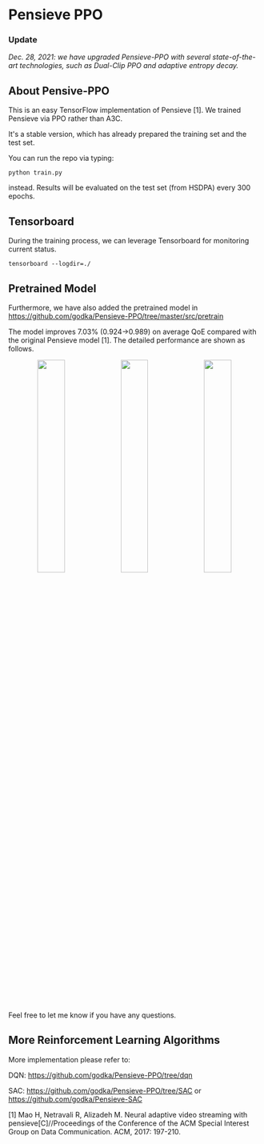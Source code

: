 # Pensieve PPO

### Update
*Dec. 28, 2021: we have upgraded Pensieve-PPO with several state-of-the-art technologies, such as Dual-Clip PPO and adaptive entropy decay.*

## About Pensive-PPO

This is an easy TensorFlow implementation of Pensieve [1]. 
We trained Pensieve via PPO rather than A3C.

It's a stable version, which has already prepared the training set and the test set.

You can run the repo via typing:

```
python train.py
```

instead. Results will be evaluated on the test set (from HSDPA) every 300 epochs.

## Tensorboard

During the training process, we can leverage Tensorboard for monitoring current status.

```
tensorboard --logdir=./
```

## Pretrained Model

Furthermore, we have also added the pretrained model in https://github.com/godka/Pensieve-PPO/tree/master/src/pretrain

The model improves 7.03% (0.924->0.989) on average QoE compared with the original Pensieve model [1].
The detailed performance are shown as follows.

<p align="center">
    <img src="src/out-br.png" width="33%"><img src="src/out-sr.png" width="33%"><img src="src/out-bs.png" width="33%">
</p>

Feel free to let me know if you have any questions.

## More Reinforcement Learning Algorithms

More implementation please refer to:

DQN: https://github.com/godka/Pensieve-PPO/tree/dqn

SAC: https://github.com/godka/Pensieve-PPO/tree/SAC or https://github.com/godka/Pensieve-SAC

[1] Mao H, Netravali R, Alizadeh M. Neural adaptive video streaming with pensieve[C]//Proceedings of the Conference of the ACM Special Interest Group on Data Communication. ACM, 2017: 197-210.


